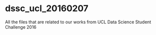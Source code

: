 # dssc_ucl_20160207
All the files that are related to our works from UCL Data Science Student Challenge 2016
